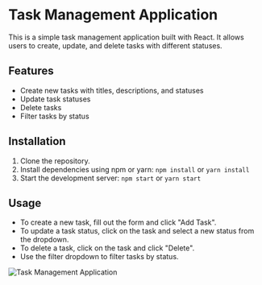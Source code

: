 # Task Management Application

This is a simple task management application built with React. It allows users to create, update, and delete tasks with different statuses.

## Features
- Create new tasks with titles, descriptions, and statuses
- Update task statuses
- Delete tasks
- Filter tasks by status

## Installation
1. Clone the repository.
2. Install dependencies using npm or yarn: `npm install` or `yarn install`
3. Start the development server: `npm start` or `yarn start`

## Usage
- To create a new task, fill out the form and click "Add Task".
- To update a task status, click on the task and select a new status from the dropdown.
- To delete a task, click on the task and click "Delete".
- Use the filter dropdown to filter tasks by status.

![Task Management Application](screenshot.png)
